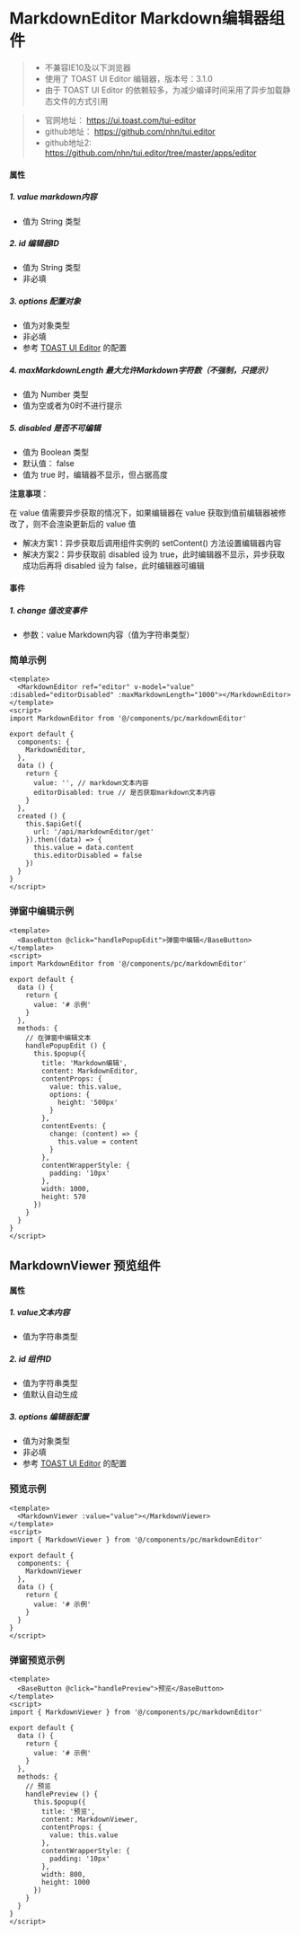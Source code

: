 # MarkdownEditor Markdown编辑器组件
> * 不兼容IE10及以下浏览器
> * 使用了 TOAST UI Editor 编辑器，版本号：3.1.0
> * 由于 TOAST UI Editor 的依赖较多，为减少编译时间采用了异步加载静态文件的方式引用

> * 官网地址： https://ui.toast.com/tui-editor
> * github地址： https://github.com/nhn/tui.editor
> * github地址2: https://github.com/nhn/tui.editor/tree/master/apps/editor

#### 属性
##### 1. value markdown内容
* 值为 String 类型
##### 2. id 编辑器ID
* 值为 String 类型
* 非必填
##### 3. options 配置对象
* 值为对象类型
* 非必填
* 参考 [TOAST UI Editor](https://nhn.github.io/tui.editor/3.1.0/ToastUIEditorCore) 的配置
##### 4. maxMarkdownLength 最大允许Markdown字符数（不强制，只提示）
* 值为 Number 类型
* 值为空或者为0时不进行提示
##### 5. disabled 是否不可编辑
* 值为 Boolean 类型
* 默认值： false
* 值为 true 时，编辑器不显示，但占据高度

**注意事项**：

在 value 值需要异步获取的情况下，如果编辑器在 value 获取到值前编辑器被修改了，则不会渲染更新后的 value 值
* 解决方案1：异步获取后调用组件实例的 setContent() 方法设置编辑器内容
* 解决方案2：异步获取前 disabled 设为 true，此时编辑器不显示，异步获取成功后再将 disabled 设为 false，此时编辑器可编辑

#### 事件
##### 1. change 值改变事件
* 参数：value Markdown内容（值为字符串类型）

### 简单示例
```vue
<template>
  <MarkdownEditor ref="editor" v-model="value" :disabled="editorDisabled" :maxMarkdownLength="1000"></MarkdownEditor>
</template>
<script>
import MarkdownEditor from '@/components/pc/markdownEditor'

export default {
  components: {
    MarkdownEditor,
  },
  data () {
    return {
      value: '', // markdown文本内容
      editorDisabled: true // 是否获取markdown文本内容
    }
  },
  created () {
    this.$apiGet({
      url: '/api/markdownEditor/get'
    }).then((data) => {
      this.value = data.content
      this.editorDisabled = false
    })
  }
}
</script>
```

### 弹窗中编辑示例
```vue
<template>
  <BaseButton @click="handlePopupEdit">弹窗中编辑</BaseButton>
</template>
<script>
import MarkdownEditor from '@/components/pc/markdownEditor'

export default {
  data () {
    return {
      value: '# 示例'
    }
  },
  methods: {
    // 在弹窗中编辑文本
    handlePopupEdit () {
      this.$popup({
        title: 'Markdown编辑',
        content: MarkdownEditor,
        contentProps: {
          value: this.value,
          options: {
            height: '500px'
          }
        },
        contentEvents: {
          change: (content) => {
            this.value = content
          }
        },
        contentWrapperStyle: {
          padding: '10px'
        },
        width: 1000,
        height: 570
      })
    }
  }
}
</script>
```
## MarkdownViewer 预览组件
#### 属性
##### 1. value文本内容
* 值为字符串类型
##### 2. id 组件ID
* 值为字符串类型
* 值默认自动生成
##### 3. options 编辑器配置
* 值为对象类型
* 非必填
* 参考 [TOAST UI Editor](https://nhn.github.io/tui.editor/3.1.0/ToastUIEditorViewer) 的配置

### 预览示例
```vue
<template>
  <MarkdownViewer :value="value"></MarkdownViewer>
</template>
<script>
import { MarkdownViewer } from '@/components/pc/markdownEditor'

export default {
  components: {
    MarkdownViewer
  },
  data () {
    return {
      value: '# 示例'
    }
  }
}
</script>
```

### 弹窗预览示例
```vue
<template>
  <BaseButton @click="handlePreview">预览</BaseButton>
</template>
<script>
import { MarkdownViewer } from '@/components/pc/markdownEditor'

export default {
  data () {
    return {
      value: '# 示例'
    }
  },
  methods: {
    // 预览
    handlePreview () {
      this.$popup({
        title: '预览',
        content: MarkdownViewer,
        contentProps: {
          value: this.value
        },
        contentWrapperStyle: {
          padding: '10px'
        },
        width: 800,
        height: 1000
      })
    }
  }
}
</script>
```

